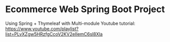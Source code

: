 # Ecommerce Web Spring Boot Project
Using Spring + Thymeleaf with Multi-module
Youtube tutorial: https://www.youtube.com/playlist?list=PLvXZgw5HRzfgCcoV2KV2eIIemC6sl8Xla
